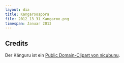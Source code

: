 ```yaml
---
layout: dia
title: Kangaroospora
file: 2012_13_31_Kangaroo.png
timespan: Januar 2013
---
```


## Credits

Der Känguru ist ein [Public Domain-Clipart von nicubunu](http://openclipart.org/detail/14496/kangaroo-contour-by-nicubunu).
